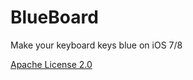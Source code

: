 # BlueBoard
Make your keyboard keys blue on iOS 7/8

[Apache License 2.0](https://www.apache.org/licenses/LICENSE-2.0.html)
